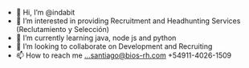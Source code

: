 - 👋 Hi, I’m @indabit
- 👀 I’m interested in providing Recruitment and Headhunting Services (Reclutamiento y Selección) 
- 🌱 I’m currently learning java, node js and python
- 💞️ I’m looking to collaborate on Development and Recruiting
- 📫 How to reach me ...santiago@bios-rh.com +54911-4026-1509

<!---
indabit/indabit is a ✨ special ✨ repository because its `README.md` (this file) appears on your GitHub profile.
You can click the Preview link to take a look at your changes.
--->

